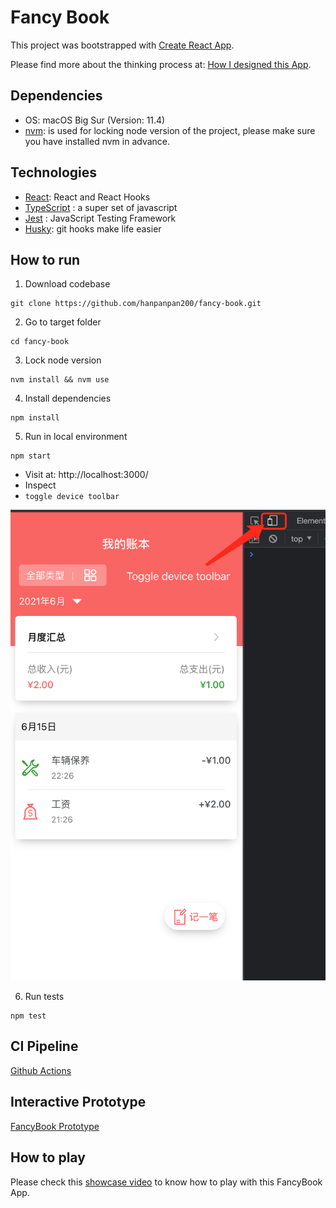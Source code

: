 # Fancy Book

This project was bootstrapped with [Create React App](https://github.com/facebook/create-react-app).

Please find more about the thinking process at: [How I designed this App](./docs/how-I-designed-this-app.md).

## Dependencies

- OS: macOS Big Sur (Version: 11.4)
- [nvm](https://github.com/nvm-sh/nvm): is used for locking node version of the project, please make sure you have installed nvm in advance.

## Technologies

- [React](https://reactjs.org/): React and React Hooks
- [TypeScript](https://www.typescriptlang.org/) : a super set of javascript
- [Jest](https://jestjs.io/) : JavaScript Testing Framework
- [Husky](https://typicode.github.io/husky/#/): git hooks make life easier

## How to run

1. Download codebase

```
git clone https://github.com/hanpanpan200/fancy-book.git
```

2. Go to target folder 

```
cd fancy-book
```

3. Lock node version

```
nvm install && nvm use
```

4. Install dependencies

```
npm install
``` 

5. Run in local environment

```
npm start
```

- Visit at: http://localhost:3000/
- Inspect
- `toggle device toolbar`

![inspect.png](./docs/images/toolbar.png)


6. Run tests

```
npm test
```

## CI Pipeline

[Github Actions](https://github.com/hanpanpan200/fancy-book/actions)

## Interactive Prototype

[FancyBook Prototype](https://v6.modao.cc/app/6f43d4201ca1893bce787d60a64cb27cc0f7a9fc?simulator_type=device&sticky)

## How to play

Please check this [showcase video](docs/videos/showcase.mp4) to know how to play with this FancyBook App.